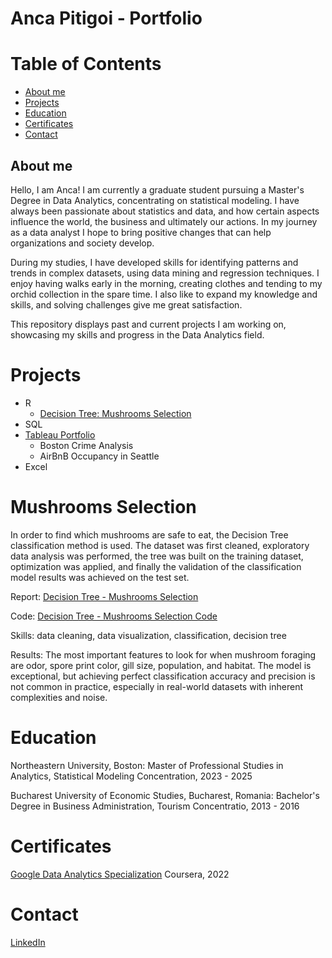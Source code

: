 # Anca Pitigoi - Portfolio
# Table of Contents
* [About me](#about-me)
* [Projects](#projects)
* [Education](#education)
* [Certificates](#certificates)
* [Contact](#contact)

## About me

Hello, I am Anca! I am currently a graduate student pursuing a Master's Degree in Data Analytics, concentrating on statistical modeling. I have always been passionate about statistics and data, 
and how certain aspects influence the world, the business and ultimately our actions. In my journey as a data analyst I hope to bring positive changes that can help organizations and society develop. 

During my studies, I have developed skills for identifying patterns and trends in complex datasets, using data mining and regression techniques.
I enjoy having walks early in the morning, creating clothes and tending to my orchid collection in the spare time. I also like to expand my knowledge and skills, and solving challenges give me great satisfaction.

This repository displays past and current projects I am working on, showcasing my skills and progress in the Data Analytics field. 

# Projects
* R
  * [Decision Tree: Mushrooms Selection](#mushrooms-selection)
* SQL
* [Tableau Portfolio](https://public.tableau.com/app/profile/anca.pitigoi/vizzes)
  * Boston Crime Analysis
  * AirBnB Occupancy in Seattle  
* Excel

# Mushrooms Selection
In order to find which mushrooms are safe to eat, the Decision Tree classification method is used. The dataset was first cleaned, exploratory data analysis was performed, the tree was built on the training dataset, optimization was applied, and finally the validation of the classification model results was achieved on the test set.

Report: [Decision Tree - Mushrooms Selection](https://ancapitigoi.github.io/mushrooms-selection/)

Code: [Decision Tree - Mushrooms Selection Code](https://github.com/AncaPitigoi/mushrooms-selection/blob/main/Decision%20Tree%20-%20Mushroom.R)

Skills: data cleaning, data visualization, classification, decision tree

Results: The most important features to look for when mushroom foraging are odor, spore print color, gill size, population, and habitat. The model is exceptional, but achieving perfect classification accuracy and precision is not common in practice, especially in real-world datasets with inherent complexities and noise.


# Education
Northeastern University, Boston: Master of Professional Studies in Analytics, Statistical Modeling Concentration, 2023 - 2025

Bucharest University of Economic Studies, Bucharest, Romania: Bachelor's Degree in Business Administration, Tourism Concentratio, 2013 - 2016

# Certificates
[Google Data Analytics Specialization](https://www.coursera.org/account/accomplishments/specialization/certificate/DDJETLMG2H3A) Coursera, 2022

# Contact
[LinkedIn](https://www.linkedin.com/in/ancapitigoi/)
